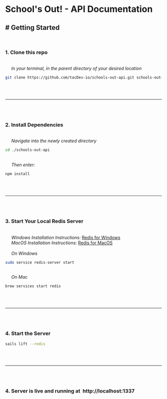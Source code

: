 # School's Out! - API Documentation

## \# Getting Started
<br/>

### 1. Clone this repo
<br/>     *In your terminal, in the parent directory of your desired location*
```bash
git clone https://github.com/tacDev-io/schools-out-api.git schools-out-api
```
<br/>
<br/>

***
<br/>
<br/>

### 2. Install Dependencies
<br/>     *Navigate into the newly created directory*
```bash
cd ./schools-out-api
```
<br/>     *Then enter:*
```bash
npm install
```
<br/>
<br/>

***
<br/>
<br/>

### 3. Start Your Local Redis Server
<br/>     *Windows Installation Instructions:* 	[Redis for Windows](https://redis.io/docs/getting-started/installation/install-redis-on-windows/)
<br/>     *MacOS Installation Instructions:* 	[Redis for MacOS](https://redis.io/docs/getting-started/installation/install-redis-on-mac-os/)
<br/>
<br/>     *On Windows*
```bash
sudo service redis-server start
```
<br/>     *On Mac*
```bash
brew services start redis
```
<br/>
<br/>

***
<br/>
<br/>

### 4. Start the Server
```bash
sails lift --redis
```
<br/>
<br/>

***
<br/>
<br/>

### 4. Server is live and running at  http://localhost:1337

